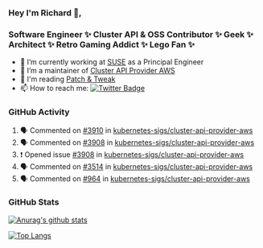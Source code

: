 ### Hey I'm Richard 👋, 

<h3 align="left">Software Engineer ✨ Cluster API & OSS Contributor ✨ Geek ✨ Architect ✨ Retro Gaming Addict ✨ Lego Fan ✨</h3>

- 🔭 I’m currently working at [SUSE](https://www.suse.com/) as a Principal Engineer
- 👯 I’m a maintainer of [Cluster API Provider AWS](https://github.com/kubernetes-sigs/cluster-api-provider-aws)
- 💬 I'm reading [Patch & Tweak](https://bjooks.com/products/patch-tweak-exploring-modular-synthesis)
- 📫 How to reach me: [![Twitter Badge](https://img.shields.io/badge/-@fruit_case-00acee?style=flat&logo=Twitter&logoColor=white)](https://twitter.com/intent/follow?screen_name=fruit_case "Follow on Twitter")

### GitHub Activity 

<!--START_SECTION:activity-->
1. 🗣 Commented on [#3910](https://github.com/kubernetes-sigs/cluster-api-provider-aws/issues/3910) in [kubernetes-sigs/cluster-api-provider-aws](https://github.com/kubernetes-sigs/cluster-api-provider-aws)
2. 🗣 Commented on [#3908](https://github.com/kubernetes-sigs/cluster-api-provider-aws/issues/3908) in [kubernetes-sigs/cluster-api-provider-aws](https://github.com/kubernetes-sigs/cluster-api-provider-aws)
3. ❗️ Opened issue [#3908](https://github.com/kubernetes-sigs/cluster-api-provider-aws/issues/3908) in [kubernetes-sigs/cluster-api-provider-aws](https://github.com/kubernetes-sigs/cluster-api-provider-aws)
4. 🗣 Commented on [#3514](https://github.com/kubernetes-sigs/cluster-api-provider-aws/issues/3514) in [kubernetes-sigs/cluster-api-provider-aws](https://github.com/kubernetes-sigs/cluster-api-provider-aws)
5. 🗣 Commented on [#964](https://github.com/kubernetes-sigs/cluster-api-provider-aws/issues/964) in [kubernetes-sigs/cluster-api-provider-aws](https://github.com/kubernetes-sigs/cluster-api-provider-aws)
<!--END_SECTION:activity-->

### GitHub Stats

[![Anurag's github stats](https://github-readme-stats.vercel.app/api?username=richardcase&count_private=true&show_icons=true)](https://github.com/anuraghazra/github-readme-stats)

[![Top Langs](https://github-readme-stats.vercel.app/api/top-langs/?username=richardcase&hide=html&layout=compact)](https://github.com/anuraghazra/github-readme-stats)
